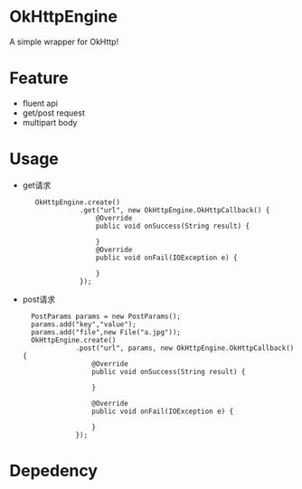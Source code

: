 # OkHttpEngine
A simple wrapper for OkHttp!

# Feature
- fluent api
- get/post request
- multipart body

# Usage
- get请求

		 OkHttpEngine.create()
                    .get("url", new OkHttpEngine.OkHttpCallback() {
                        @Override
                        public void onSuccess(String result) {
                            
                        }
                        @Override
                        public void onFail(IOException e) {

                        }
                    });

- post请求

		PostParams params = new PostParams();
        params.add("key","value");
        params.add("file",new File("a.jpg"));
        OkHttpEngine.create()
                   .post("url", params, new OkHttpEngine.OkHttpCallback() {
                       @Override
                       public void onSuccess(String result) {

                       }

                       @Override
                       public void onFail(IOException e) {

                       }
                   });

# Depedency

	